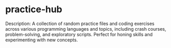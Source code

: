 # practice-hub
Description: A collection of random practice files and coding exercises across various programming languages and topics, including crash courses, problem-solving, and exploratory scripts. Perfect for honing skills and experimenting with new concepts.